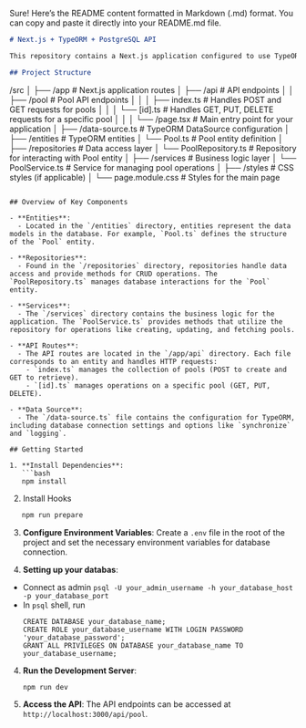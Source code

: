 Sure! Here’s the README content formatted in Markdown (.md) format. You can copy and paste it directly into your README.md file.

```markdown
# Next.js + TypeORM + PostgreSQL API

This repository contains a Next.js application configured to use TypeORM for database interactions with a PostgreSQL backend. The application is structured to provide a clean separation of concerns, making it easier to manage and maintain.

## Project Structure
```

/src
│
├── /app # Next.js application routes
│ ├── /api # API endpoints
│ │ ├── /pool # Pool API endpoints
│ │ │ ├── index.ts # Handles POST and GET requests for pools
│ │ │ └── [id].ts # Handles GET, PUT, DELETE requests for a specific pool
│ │
│ └── /page.tsx # Main entry point for your application
│
├── /data-source.ts # TypeORM DataSource configuration
│
├── /entities # TypeORM entities
│ └── Pool.ts # Pool entity definition
│
├── /repositories # Data access layer
│ └── PoolRepository.ts # Repository for interacting with Pool entity
│
├── /services # Business logic layer
│ └── PoolService.ts # Service for managing pool operations
│
├── /styles # CSS styles (if applicable)
│ └── page.module.css # Styles for the main page

````

## Overview of Key Components

- **Entities**:
  - Located in the `/entities` directory, entities represent the data models in the database. For example, `Pool.ts` defines the structure of the `Pool` entity.

- **Repositories**:
  - Found in the `/repositories` directory, repositories handle data access and provide methods for CRUD operations. The `PoolRepository.ts` manages database interactions for the `Pool` entity.

- **Services**:
  - The `/services` directory contains the business logic for the application. The `PoolService.ts` provides methods that utilize the repository for operations like creating, updating, and fetching pools.

- **API Routes**:
  - The API routes are located in the `/app/api` directory. Each file corresponds to an entity and handles HTTP requests:
    - `index.ts` manages the collection of pools (POST to create and GET to retrieve).
    - `[id].ts` manages operations on a specific pool (GET, PUT, DELETE).

- **Data Source**:
  - The `/data-source.ts` file contains the configuration for TypeORM, including database connection settings and options like `synchronize` and `logging`.

## Getting Started

1. **Install Dependencies**:
   ```bash
   npm install
````
2. Install Hooks
```bash
   npm run prepare
```

3. **Configure Environment Variables**:
   Create a `.env` file in the root of the project and set the necessary environment variables for database connection.

4. **Setting up your databas**:

- Connect as admin `psql -U your_admin_username -h your_database_host -p your_database_port`
- In `psql` shell, run
  ```shell
  CREATE DATABASE your_database_name;
  CREATE ROLE your_database_username WITH LOGIN PASSWORD 'your_database_password';
  GRANT ALL PRIVILEGES ON DATABASE your_database_name TO your_database_username;
  ```

4. **Run the Development Server**:

   ```bash
   npm run dev
   ```

5. **Access the API**:
   The API endpoints can be accessed at `http://localhost:3000/api/pool`.
